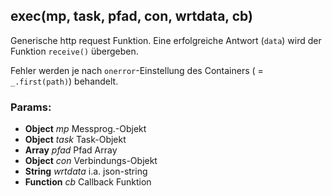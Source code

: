 

<!-- Start ./lib/request.js -->

## exec(mp, task, pfad, con, wrtdata, cb)

Generische http request Funktion.
Eine erfolgreiche Antwort (```data```)
wird der Funktion ```receive()``` übergeben.

Fehler werden je nach ```onerror```-Einstellung
des Containers ( = ```_.first(path)```) behandelt.

### Params: 

* **Object** *mp* Messprog.-Objekt
* **Object** *task* Task-Objekt
* **Array** *pfad* Pfad Array
* **Object** *con* Verbindungs-Objekt
* **String** *wrtdata* i.a. json-string
* **Function** *cb* Callback Funktion

<!-- End ./lib/request.js -->

